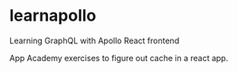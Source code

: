 # learnapollo
Learning GraphQL with Apollo React frontend

App Academy exercises to figure out cache in a react app. 
